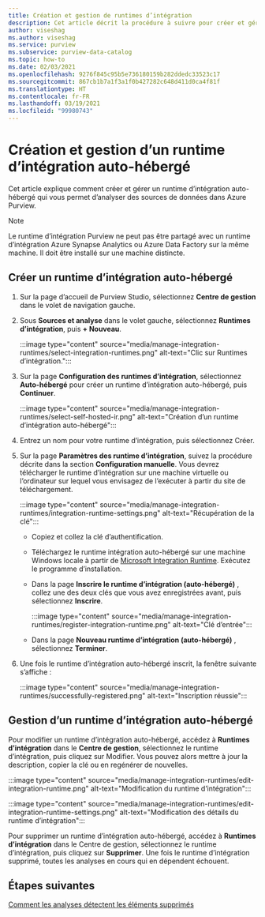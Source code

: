 ```yaml
---
title: Création et gestion de runtimes d’intégration
description: Cet article décrit la procédure à suivre pour créer et gérer des runtimes d’intégration dans Azure Purview.
author: viseshag
ms.author: viseshag
ms.service: purview
ms.subservice: purview-data-catalog
ms.topic: how-to
ms.date: 02/03/2021
ms.openlocfilehash: 9276f845c95b5e736180159b282ddedc33523c17
ms.sourcegitcommit: 867cb1b7a1f3a1f0b427282c648d411d0ca4f81f
ms.translationtype: HT
ms.contentlocale: fr-FR
ms.lasthandoff: 03/19/2021
ms.locfileid: "99980743"
---
```

# <a name="create-and-manage-a-self-hosted-integration-runtime"></a>Création et gestion d’un runtime d’intégration auto-hébergé

Cet article explique comment créer et gérer un runtime d’intégration auto-hébergé qui vous permet d’analyser des sources de données dans Azure Purview.

> [!NOTE]
> Le runtime d’intégration Purview ne peut pas être partagé avec un runtime d’intégration Azure Synapse Analytics ou Azure Data Factory sur la même machine. Il doit être installé sur une machine distincte.

## <a name="create-a-self-hosted-integration-runtime"></a>Créer un runtime d’intégration auto-hébergé

1. Sur la page d’accueil de Purview Studio, sélectionnez **Centre de gestion** dans le volet de navigation gauche.

2. Sous **Sources et analyse** dans le volet gauche, sélectionnez **Runtimes d’intégration**, puis **+ Nouveau**.

   :::image type="content" source="media/manage-integration-runtimes/select-integration-runtimes.png" alt-text="Clic sur Runtimes d’intégration.":::

3. Sur la page **Configuration des runtimes d’intégration**, sélectionnez **Auto-hébergé** pour créer un runtime d’intégration auto-hébergé, puis **Continuer**.

   :::image type="content" source="media/manage-integration-runtimes/select-self-hosted-ir.png" alt-text="Création d’un runtime d’intégration auto-hébergé":::

4. Entrez un nom pour votre runtime d’intégration, puis sélectionnez Créer.

5. Sur la page **Paramètres des runtime d’intégration**, suivez la procédure décrite dans la section **Configuration manuelle**. Vous devrez télécharger le runtime d’intégration sur une machine virtuelle ou l’ordinateur sur lequel vous envisagez de l’exécuter à partir du site de téléchargement.

   :::image type="content" source="media/manage-integration-runtimes/integration-runtime-settings.png" alt-text="Récupération de la clé":::

   - Copiez et collez la clé d’authentification.

   - Téléchargez le runtime intégration auto-hébergé sur une machine Windows locale à partir de [Microsoft Integration Runtime](https://www.microsoft.com/download/details.aspx?id=39717). Exécutez le programme d’installation.

   - Dans la page **Inscrire le runtime d’intégration (auto-hébergé)** , collez une des deux clés que vous avez enregistrées avant, puis sélectionnez **Inscrire**.

     :::image type="content" source="media/manage-integration-runtimes/register-integration-runtime.png" alt-text="Clé d’entrée":::

   - Dans la page **Nouveau runtime d’intégration (auto-hébergé)** , sélectionnez **Terminer**.

6. Une fois le runtime d’intégration auto-hébergé inscrit, la fenêtre suivante s’affiche :

   :::image type="content" source="media/manage-integration-runtimes/successfully-registered.png" alt-text="Inscription réussie":::

## <a name="manage-a-self-hosted-integration-runtime"></a>Gestion d’un runtime d’intégration auto-hébergé

Pour modifier un runtime d’intégration auto-hébergé, accédez à **Runtimes d’intégration** dans le **Centre de gestion**, sélectionnez le runtime d’intégration, puis cliquez sur Modifier. Vous pouvez alors mettre à jour la description, copier la clé ou en regénérer de nouvelles.

:::image type="content" source="media/manage-integration-runtimes/edit-integration-runtime.png" alt-text="Modification du runtime d’intégration":::

:::image type="content" source="media/manage-integration-runtimes/edit-integration-runtime-settings.png" alt-text="Modification des détails du runtime d’intégration":::

Pour supprimer un runtime d’intégration auto-hébergé, accédez à **Runtimes d’intégration** dans le Centre de gestion, sélectionnez le runtime d’intégration, puis cliquez sur **Supprimer**. Une fois le runtime d’intégration supprimé, toutes les analyses en cours qui en dépendent échouent.

## <a name="next-steps"></a>Étapes suivantes

[Comment les analyses détectent les éléments supprimés](concept-detect-deleted-assets.md)
